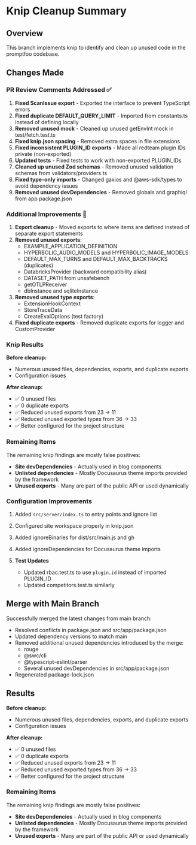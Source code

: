 # Knip Cleanup Summary

## Overview
This branch implements knip to identify and clean up unused code in the promptfoo codebase.

## Changes Made

### PR Review Comments Addressed ✅
1. **Fixed ScanIssue export** - Exported the interface to prevent TypeScript errors
2. **Fixed duplicate DEFAULT_QUERY_LIMIT** - Imported from constants.ts instead of defining locally
3. **Removed unused mock** - Cleaned up unused getEnvInt mock in test/fetch.test.ts
4. **Fixed knip.json spacing** - Removed extra spaces in file extensions
5. **Fixed inconsistent PLUGIN_ID exports** - Made all redteam plugin IDs private (non-exported)
6. **Updated tests** - Fixed tests to work with non-exported PLUGIN_IDs
7. **Cleaned up unused Zod schemas** - Removed unused validation schemas from validators/providers.ts
8. **Fixed type-only imports** - Changed gaxios and @aws-sdk/types to avoid dependency issues
9. **Removed unused devDependencies** - Removed globals and graphiql from app package.json

### Additional Improvements 🔧
1. **Export cleanup** - Moved exports to where items are defined instead of separate export statements
2. **Removed unused exports**:
   - EXAMPLE_APPLICATION_DEFINITION
   - HYPERBOLIC_AUDIO_MODELS and HYPERBOLIC_IMAGE_MODELS
   - DEFAULT_MAX_TURNS and DEFAULT_MAX_BACKTRACKS (duplicates)
   - DatabricksProvider (backward compatibility alias)
   - DATASET_PATH from unsafebench
   - getOTLPReceiver
   - dbInstance and sqliteInstance
3. **Removed unused type exports**:
   - ExtensionHookContext
   - StoreTraceData
   - CreateEvalOptions (test factory)
4. **Fixed duplicate exports** - Removed duplicate exports for logger and CustomProvider

### Knip Results

**Before cleanup:**
- Numerous unused files, dependencies, exports, and duplicate exports
- Configuration issues

**After cleanup:**
- ✅ 0 unused files
- ✅ 0 duplicate exports  
- ✅ Reduced unused exports from 23 → 11
- ✅ Reduced unused exported types from 36 → 33
- ✅ Better configured for the project structure

### Remaining Items
The remaining knip findings are mostly false positives:
- **Site devDependencies** - Actually used in blog components
- **Unlisted dependencies** - Mostly Docusaurus theme imports provided by the framework
- **Unused exports** - Many are part of the public API or used dynamically

### Configuration Improvements
1. Added `src/server/index.ts` to entry points and ignore list
2. Configured site workspace properly in knip.json
3. Added ignoreBinaries for dist/src/main.js and gh
4. Added ignoreDependencies for Docusaurus theme imports 

6. **Test Updates**
   - Updated rbac.test.ts to use `plugin.id` instead of imported PLUGIN_ID
   - Updated competitors.test.ts similarly

## Merge with Main Branch

Successfully merged the latest changes from main branch:
- Resolved conflicts in package.json and src/app/package.json
- Updated dependency versions to match main
- Removed additional unused dependencies introduced by the merge:
  - rouge
  - @swc/cli
  - @typescript-eslint/parser
  - Several unused devDependencies in src/app/package.json
- Regenerated package-lock.json

## Results

**Before cleanup:**
- Numerous unused files, dependencies, exports, and duplicate exports
- Configuration issues

**After cleanup:**
- ✅ 0 unused files
- ✅ 0 duplicate exports  
- ✅ Reduced unused exports from 23 → 11
- ✅ Reduced unused exported types from 36 → 33
- ✅ Better configured for the project structure

### Remaining Items
The remaining knip findings are mostly false positives:
- **Site devDependencies** - Actually used in blog components
- **Unlisted dependencies** - Mostly Docusaurus theme imports provided by the framework
- **Unused exports** - Many are part of the public API or used dynamically 